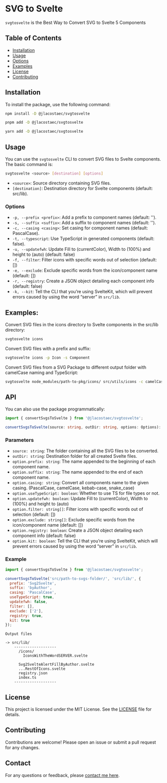# SVG to Svelte

`svgtosvelte` is the Best Way to Convert SVG to Svelte 5 Components

## Table of Contents

- [Installation](#installation)
- [Usage](#usage)
- [Options](#options)
- [Examples](#examples)
- [License](#license)
- [Contributing](#contributing)

## Installation

To install the package, use the following command:

```sh
npm install -D @jlacostaec/svgtosvelte
```

```sh
pnpm add -D @jlacostaec/svgtosvelte
```

```sh
yarn add -D @jlacostaec/svgtosvelte
```

## Usage

You can use the `svgtosvelte` CLI to convert SVG files to Svelte components. The basic command is:

```sh
svgtosvelte <source> [destination] [options]
```

- `<source>`: Source directory containing SVG files.
- `[destination]`: Destination directory for Svelte components (default: src/lib).

### Options

- `-p, --prefix <prefix>`: Add a prefix to component names (default: '').
- `-s, --suffix <suffix>`: Add a suffix to component names (default: '').
- `-c, --casing <casing>`: Set casing for component names (default: PascalCase).
- `-t, --typescript`: Use TypeScript in generated components (default: false).
- `-u, --updatefwh`: Update Fill to (currentColor), Width to (100%) and height to (auto) (default: false)
- `-f, --filter`: Filter icons with specific words out of selection (default: [])
- `-e, --exclude`: Exclude specific words from the icon/component name (default: [])
- `-r, --registry`: Create a JSON object detailing each component info (default: false)
- `-k, --kit`: Tell the CLI that you’re using SvelteKit, which will prevent errors caused by using the word “server” in `src/lib`.

## Examples:

Convert SVG files in the icons directory to Svelte components in the src/lib directory:

```sh
svgtosvelte icons
```

Convert SVG files with a prefix and suffix:

```sh
svgtosvelte icons -p Icon -s Component
```

Convert SVG files from a SVG Package to different output folder with camelCase naming and TypeScript:

```sh
svgtosvelte node_modules/path-to-pkg/icons/ src/utils/icons -c camelCase -t
```

## API

You can also use the package programmatically:

```ts
import { convertSvgsToSvelte } from '@jlacostaec/svgtosvelte';

convertSvgsToSvelte(source: string, outDir: string, options: Options): void
```

### Parameters

- `source: string`: The folder containing all the SVG files to be converted.
- `outDir: string`: Destination folder for all created Svelte files.
- `option.prefix: string`: The name appended to the beginning of each component name.
- `option.suffix: string`: The name appended to the end of each component name.
- `option.casing: string`: Convert all components name to the given casing. (PascalCase, camelCase, kebab-case, snake_case)
- `option.useTypeScript: boolean`: Whether to use TS for file types or not.
- `option.updatefwh: boolean`: Update Fill to (currentColor), Width to (100%) and height to (auto)
- `option.filter: string[]`: Filter icons with specific words out of selection (default: [])
- `option.exclude: string[]`: Exclude specific words from the icon/component name (default: [])
- `option.registry: boolean`: Create a JSON object detailing each component info (default: false)
- `option.kit: boolean`: Tell the CLI that you’re using SvelteKit, which will prevent errors caused by using the word “server” in `src/lib`.

### Example

```javascript
import { convertSvgsToSvelte } from '@jlacostaec/svgtosvelte';

convertSvgsToSvelte('src/path-to-svgs-folder/', 'src/lib/', {
  prefix: 'Svg2Svelte',
  suffix: 'byAuthor',
  casing: 'PascalCase',
  useTypeScript: true,
  updatefwh: false,
  filter: [],
  exclude: ['2'],
  registry: true,
  kit: true
});
```

```
Output files

-> src/lib/
    -------------------
      /icons/
        IconsWithTheWordSERVER.svelte

      Svg2SvelteAlertFillByAuthor.svelte
      ...RestOfIcons.svelte
      registry.json
      index.ts
    -------------------
```

## License

This project is licensed under the MIT License. See the [LICENSE](LICENSE.md) file for details.

## Contributing

Contributions are welcome! Please open an issue or submit a pull request for any changes.

## Contact

For any questions or feedback, please [contact me here](https://jorgelacosta.com).
